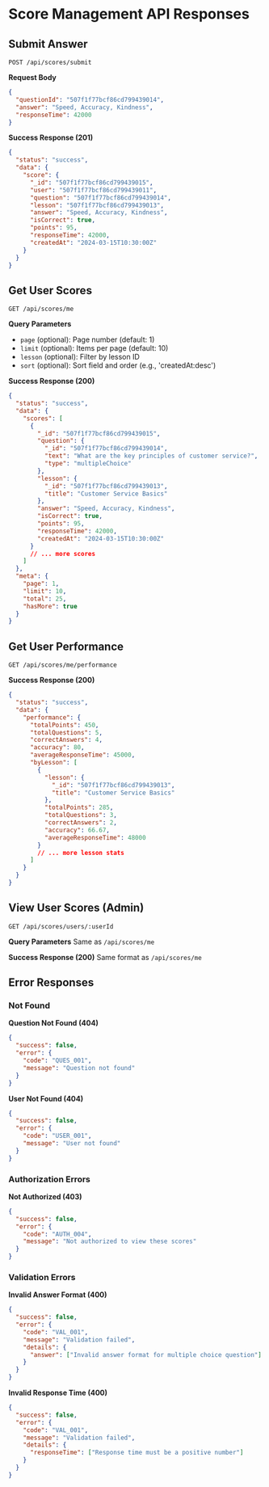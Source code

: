 # Score Management API Responses

## Submit Answer

```http
POST /api/scores/submit
```

**Request Body**

```json
{
  "questionId": "507f1f77bcf86cd799439014",
  "answer": "Speed, Accuracy, Kindness",
  "responseTime": 42000
}
```

**Success Response (201)**

```json
{
  "status": "success",
  "data": {
    "score": {
      "_id": "507f1f77bcf86cd799439015",
      "user": "507f1f77bcf86cd799439011",
      "question": "507f1f77bcf86cd799439014",
      "lesson": "507f1f77bcf86cd799439013",
      "answer": "Speed, Accuracy, Kindness",
      "isCorrect": true,
      "points": 95,
      "responseTime": 42000,
      "createdAt": "2024-03-15T10:30:00Z"
    }
  }
}
```

## Get User Scores

```http
GET /api/scores/me
```

**Query Parameters**

- `page` (optional): Page number (default: 1)
- `limit` (optional): Items per page (default: 10)
- `lesson` (optional): Filter by lesson ID
- `sort` (optional): Sort field and order (e.g., 'createdAt:desc')

**Success Response (200)**

```json
{
  "status": "success",
  "data": {
    "scores": [
      {
        "_id": "507f1f77bcf86cd799439015",
        "question": {
          "_id": "507f1f77bcf86cd799439014",
          "text": "What are the key principles of customer service?",
          "type": "multipleChoice"
        },
        "lesson": {
          "_id": "507f1f77bcf86cd799439013",
          "title": "Customer Service Basics"
        },
        "answer": "Speed, Accuracy, Kindness",
        "isCorrect": true,
        "points": 95,
        "responseTime": 42000,
        "createdAt": "2024-03-15T10:30:00Z"
      }
      // ... more scores
    ]
  },
  "meta": {
    "page": 1,
    "limit": 10,
    "total": 25,
    "hasMore": true
  }
}
```

## Get User Performance

```http
GET /api/scores/me/performance
```

**Success Response (200)**

```json
{
  "status": "success",
  "data": {
    "performance": {
      "totalPoints": 450,
      "totalQuestions": 5,
      "correctAnswers": 4,
      "accuracy": 80,
      "averageResponseTime": 45000,
      "byLesson": [
        {
          "lesson": {
            "_id": "507f1f77bcf86cd799439013",
            "title": "Customer Service Basics"
          },
          "totalPoints": 285,
          "totalQuestions": 3,
          "correctAnswers": 2,
          "accuracy": 66.67,
          "averageResponseTime": 48000
        }
        // ... more lesson stats
      ]
    }
  }
}
```

## View User Scores (Admin)

```http
GET /api/scores/users/:userId
```

**Query Parameters**
Same as `/api/scores/me`

**Success Response (200)**
Same format as `/api/scores/me`

## Error Responses

### Not Found

**Question Not Found (404)**

```json
{
  "success": false,
  "error": {
    "code": "QUES_001",
    "message": "Question not found"
  }
}
```

**User Not Found (404)**

```json
{
  "success": false,
  "error": {
    "code": "USER_001",
    "message": "User not found"
  }
}
```

### Authorization Errors

**Not Authorized (403)**

```json
{
  "success": false,
  "error": {
    "code": "AUTH_004",
    "message": "Not authorized to view these scores"
  }
}
```

### Validation Errors

**Invalid Answer Format (400)**

```json
{
  "success": false,
  "error": {
    "code": "VAL_001",
    "message": "Validation failed",
    "details": {
      "answer": ["Invalid answer format for multiple choice question"]
    }
  }
}
```

**Invalid Response Time (400)**

```json
{
  "success": false,
  "error": {
    "code": "VAL_001",
    "message": "Validation failed",
    "details": {
      "responseTime": ["Response time must be a positive number"]
    }
  }
}
```
